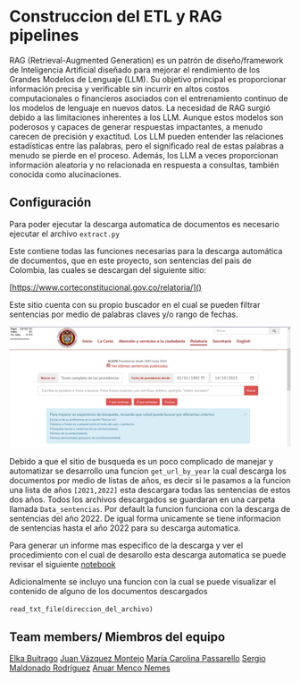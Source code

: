 # Construccion del ETL y RAG pipelines

RAG (Retrieval-Augmented Generation) es un patrón de diseño/framework de Inteligencia Artificial diseñado para mejorar el rendimiento de los Grandes Modelos de Lenguaje (LLM). Su objetivo principal es proporcionar información precisa y verificable sin incurrir en altos costos computacionales o financieros asociados con el entrenamiento continuo de los modelos de lenguaje en nuevos datos.
La necesidad de RAG surgió debido a las limitaciones inherentes a los LLM. Aunque estos modelos son poderosos y capaces de generar respuestas impactantes, a menudo carecen de precisión y exactitud. Los LLM pueden entender las relaciones estadísticas entre las palabras, pero el significado real de estas palabras a menudo se pierde en el proceso. Además, los LLM a veces proporcionan información aleatoria y no relacionada en respuesta a consultas, también conocida como alucinaciones.



## Configuración

Para poder ejecutar la descarga automatica de documentos es necesario ejecutar el archivo `extract.py`

Este contiene todas las funciones necesarias para la descarga automática de documentos, que en este proyecto, son sentencias del pais de Colombia, las cuales se descargan del siguiente sitio:

[https://www.corteconstitucional.gov.co/relatoria/]()

Este sitio cuenta con su propio buscador en el cual se pueden filtrar sentencias por medio de palabras claves y/o rango de fechas.

![relatoria_pagina](./image/relatoria_pagina.PNG)

Debido a que el sitio de busqueda es un poco complicado de manejar y automatizar se desarrollo una funcion `get_url_by_year` la cual descarga los documentos por medio de listas de años, es decir si le pasamos a la funcion una lista de años `[2021,2022]` esta descargara todas las sentencias de estos dos años. Todos los archivos descargados se guardaran en una carpeta llamada `Data_sentencias`. Por default la funcion funciona con la descarga de sentencias del año 2022. De igual forma unicamente se tiene informacion de sentencias hasta el año 2022 para su descarga automatica.

Para generar un informe mas especifico de la descarga y ver el procedimiento con el cual de desarollo esta descarga automatica se puede revisar el siguiente [notebook](../notebooks/descarga_url_de_sentencias_en_txt.ipynb)

Adicionalmente se incluyo una funcion con la cual se puede visualizar el contenido de alguno de los documentos descargados

`read_txt_file(direccion_del_archivo)`

## Team members/ Miembros del equipo

[Elka Buitrago](https://github.com/elkabuitrago)
[Juan Vázquez Montejo](https://github.com/juanvazqmont)
[María Carolina Passarello](https://github.com/caropass)
[Sergio Maldonado Rodríguez](https://github.com/SergioRodMa)
[Anuar Menco Nemes](https://github.com/anuarmenco)
